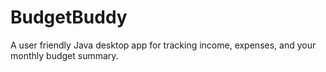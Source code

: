 # BudgetBuddy
A user friendly Java desktop app  for tracking income, expenses, and your monthly budget summary.  
